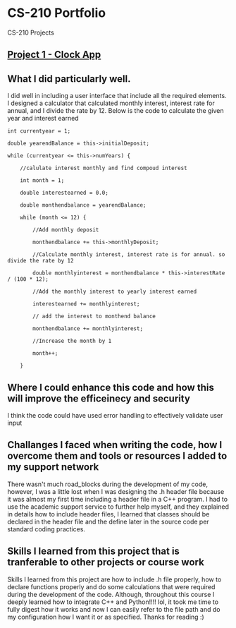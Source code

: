 # CS-210 Portfolio
CS-210 Projects

## [Project 1 - Clock App](Project%201%20-%20Clock%20App)


## What I did particularly well.
I did well in including a user interface that include all the required elements. 
I designed a calculator that calculated monthly interest, interest rate for annual, and I divide the rate by 12.
Below is the code to calculate the given year and interest earned

    int currentyear = 1;

    double yearendBalance = this->initialDeposit;

    while (currentyear <= this->numYears) {

        //calulate interest monthly and find compoud interest

        int month = 1;

        double interestearned = 0.0;

        double monthendbalance = yearendBalance;

        while (month <= 12) {

            //Add monthly deposit

            monthendbalance += this->monthlyDeposit;

            //Calculate monthly interest, interest rate is for annual. so divide the rate by 12

            double monthlyinterest = monthendbalance * this->interestRate / (100 * 12);

            //Add the monthly interest to yearly interest earned

            interestearned += monthlyinterest;

            // add the interest to monthend balance

            monthendbalance += monthlyinterest;

            //Increase the month by 1

            month++;

        }

## Where I could enhance this code and how this will improve the efficeinecy and security
I think the code could have used error handling to effectively validate user input

## Challanges I faced when writing the code, how I overcome them and tools or resources I added to my support network
There wasn't much road_blocks during the development of my code, however, I was a little lost when I was designing the .h header file because it was almost my first time including a header file in a C++ program. I had to use the academic support service to further help myself,  and they explained in details how to include header files, I learned that classes should be declared in the header file and the define later in the source code per standard coding practices. 

## Skills I learned from this project that is tranferable to other projects or course work
Skills I learned from this project are how to include .h file properly, how to declare functions properly and do some calculations that were required during the development of the code. Although, throughout this course I deeply learned how to integrate C++ and Python!!!! lol, it took me time to fully digest how it works and now I can easily refer to the file path and do my configuration how I want it or as specified.
Thanks for reading :)
